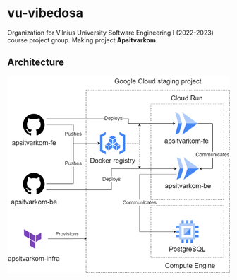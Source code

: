 # vu-vibedosa

Organization for Vilnius University Software Engineering I (2022-2023) course project group. Making project **Apsitvarkom**.

## Architecture

![Apsitvarkom architecture](https://raw.githubusercontent.com/vu-vibedosa/.github/main/apsitvarkom-infra-small.png)
